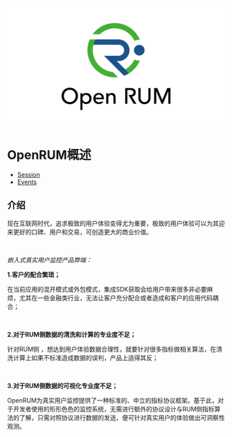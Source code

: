 
![OpenRUM Logo](resources/images/logo/open_rum_vertical_logo.png)

# OpenRUM概述

- [Session](overview/session.md)
- [Events](overview/events.md)

## 介绍

现在互联网时代，追求极致的用户体验变得尤为重要，极致的用户体验可以为其迎来更好的口碑、用户和交易，可创造更大的商业价值。

<br>

*嵌入式真实用户监控产品弊端：*

**1.客户的配合繁琐；**

在当前应用的混开模式或外包模式，集成SDK获取会给用户带来很多非必要麻烦，尤其在一些金融类行业，无法让客户充分配合或者造成和客户的应用代码耦合；

<br>

**2.对于RUM侧数据的清洗和计算的专业度不足；**

针对RUM侧 ，想达到用户体验数据合理性，就要针对很多指标做相关算法，在清洗计算上如果不标准造成数据的误判，产品上适得其反；

<br>

**3.对于RUM侧数据的可视化专业度不足；**

OpenRUM为真实用户监控提供了一种标准的、中立的指标协议框架。基于此，对于开发者使用的形形色色的监控系统，无需进行额外的协议设计与RUM侧指标算法的了解，只需对照协议进行数据的发送，便可针对真实用户的体验做出可洞察性观测。

